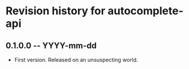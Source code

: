 # Revision history for autocomplete-api

## 0.1.0.0 -- YYYY-mm-dd

* First version. Released on an unsuspecting world.
